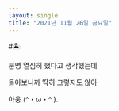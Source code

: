 ```yaml
---
layout: single
title: "2021년 11월 26일 금요일"
---
```


#🏝

분명 열심히 했다고 생각했는데

돌아보니까 딱히 그렇지도 않아

아웅 (^・ω・^ )..
